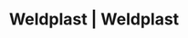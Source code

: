 ---
Link: "file:/Users/vinayakpatel/Downloads/www.weldplast.cz/eshop_products_compare/add/eshop-products-variant740"
product_name: "null"
product_id: "null"
title: "Weldplast | Weldplast"
product_desc: ""
product_specs: ""
product_downloads: ""
href: ""
accessories: ""
similar_products: ""
---